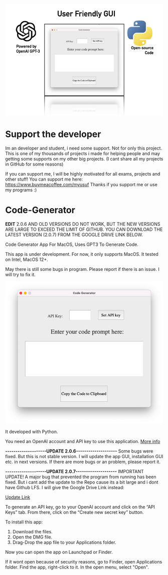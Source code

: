 ![Program](https://github.com/MYusufY/Code-Generator/blob/main/code_generator.png?raw=true)

# Support the developer
Im an developer and student, i need some support. Not for only this project.
This is one of my thousands of projects i made for helping people and may getting some supports on my other big projects.
(I cant share all my projects in GitHub for some reasons)

If you can support me, I will be highly motivated for all exams, projects and other stuff!
You can support me here: https://www.buymeacoffee.com/myusuf
Thanks if you support me or use my programs :)

# Code-Generator

**EDIT**
2.0.6 AND OLD VERSIONS DO NOT WORK, 
BUT THE NEW VERSIONS ARE LARGE TO EXCEED THE LIMIT OF GITHUB. 
YOU CAN DOWNLOAD THE LATEST VERSION (2.0.7) FROM THE GOOGLE DRIVE LINK BELOW.

Code Generator App For MacOS, Uses GPT3 To Generate Code.

This app is under development. For now, it only supports MacOS. It tested on Intel, MacOS 12+.

May there is still some bugs in program. Please report if there is an issue. I will try to fix it.

![Screenshot of Program](https://github.com/MYusufY/Code-Generator/blob/main/Screenshot.png?raw=true)

It developed with Python. 

You need an OpenAI account and API key to use this application.
[More info](https://auth0.openai.com/u/signup/identifier?state=hKFo2SBLbElmdllaUzEwMzRaRFNLeUJ1a1BHWlBRNFZCLW5hV6Fur3VuaXZlcnNhbC1sb2dpbqN0aWTZIHBRalIzczlYTTdFdC1PUTZpZ3RIVmNUa1BLcDB2Q3lRo2NpZNkgRFJpdnNubTJNdTQyVDNLT3BxZHR3QjNOWXZpSFl6d0Q)

**--------------------UPDATE 2.0.6--------------------**
Some bugs were fixed. 
But this is not stable version. I will update the app GUI, installation GUI etc. in next versions.
If there are more bugs or an problem, please report it.

**--------------------UPDATE 2.0.7--------------------**
IMPORTANT UPDATE!
A major bug that prevented the program from running has been fixed.
But i cant add the update to the Repo cause its a bit large and i dont have Github LFS.
I will give the Google Drive Link instead:

[Update Link](https://drive.google.com/file/d/1vfrDosoW6eSPWlyem6yOwSsibThy2geV/view?usp=sharing
)

To generate an API key, go to your OpenAI account and click on the “API Keys” tab. 
From there, click on the “Create new secret key” button.

To install this app:

1. Download the files.
2. Open the DMG file.
3. Drag-Drop the app file to your Applications folder.

Now you can open the app on Launchpad or Finder.

If it wont open because of security reasons, go to Finder, open Applications folder. Find the app, right-click to it. In the open menu, select "Open".
